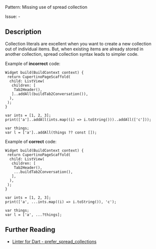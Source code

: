 Pattern: Missing use of spread collection

Issue: -

## Description

Collection literals are excellent when you want to create a new collection out 
of individual items. But, when existing items are already stored in another 
collection, spread collection syntax leads to simpler code.

Example of **incorrect** code:

```
Widget build(BuildContext context) {
 return CupertinoPageScaffold(
  child: ListView(
   children: [
    Tab2Header(),
   ]..addAll(buildTab2Conversation()),
  ),
 );
}
```

```
var ints = [1, 2, 3];
print(['a']..addAll(ints.map((i) => i.toString()))..addAll(['c']));
```

```
var things;
var l = ['a']..addAll(things ?? const []);
```


Example of **correct** code:

```
Widget build(BuildContext context) {
 return CupertinoPageScaffold(
  child: ListView(
   children: [
    Tab2Header(),
    ...buildTab2Conversation(),
   ],
  ),
 );
}
```

```
var ints = [1, 2, 3];
print(['a', ...ints.map((i) => i.toString()), 'c');
```

```
var things;
var l = ['a', ...?things];
```

## Further Reading

* [Linter for Dart - prefer_spread_collections](https://dart.dev/tools/linter-rules/prefer_spread_collections)